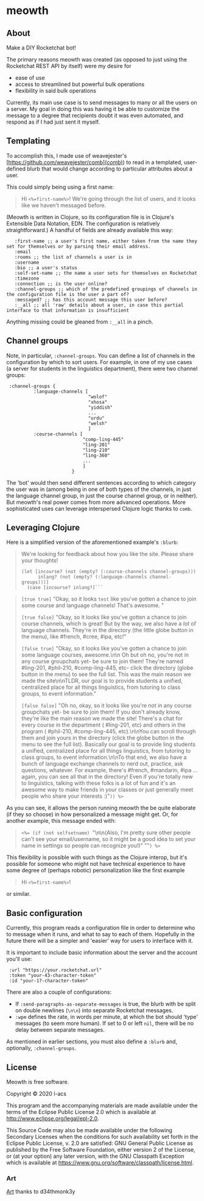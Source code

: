 # meowth

## About

Make a DIY Rocketchat bot!

The primary reasons meowth was created (as opposed to just using the
Rocketchat REST API by itself) were my desire for
  * ease of use
  * access to streamlined but powerful bulk operations
  * flexibility in said bulk operations


Currently, its main use case is to send messages to many or all the
users on a server. My goal in doing this was having it be able to
customize the message to a degree that recipients doubt it was even
automated, and respond as if I had just sent it myself.

## Templating

To accomplish this, I made use of weavejester's
[https://github.com/weavejester/comb](comb)) to read in a templated,
user-defined blurb that would change according to particular
attributes about a user.

This could simply being using a first name:

> Hi `<%=first-name%>`! We're going through the list of users, and it looks like we haven't messaged before.

(Meowth is written in Clojure, so its configuration file is in
Clojure's Extensible Data Notation, EDN. The configuration is
relatively straightforward.) A handful of fields are already available
this way:



```
   :first-name ;; a user's first name, either taken from the name they set for themselves or by parsing their email address.
   :email
   :rooms ;; the list of channels a user is in
   :username
   :bio ;; a user's status
   :self-set-name ;; the name a user sets for themselves on Rocketchat
   :timezone
   :connection ;; is the user online?
   :channel-groups ;; which of the predefined groupings of channels in the configuration file is the user a part of?
   :messaged? ;; has this account message this user before?
   :__all ;; all 'raw' details about a user, in case this partial interface to that information is insufficient

```

Anything missing could be gleaned from `:__all` in a pinch.


## Channel groups
Note, in particular, `:channel-groups`. You can define a list of
channels in the configuration by which to sort users. For example, in
one of my use cases (a server for students in the linguistics
department), there were two channel groups:


```
 :channel-groups {
          :language-channels [
                              "wolof"
                              "xhosa"
                              "yiddish"
							  ...
                              "urdu"
                              "welsh"
							  ]
          :course-channels [
                            "comp-ling-445"
                            "ling-201"
                            "ling-210"
                            "ling-360"
							...
							]
						}
```

The 'bot' would then send different sentences according to which
category the user was in (among being in one of both types of the
channels, in just the language channel group, in just the course
channel group, or in neither). But meowth's real power comes from more
advanced operations. More sophisticated uses can leverage interspersed
Clojure logic thanks to `comb`.


## Leveraging Clojure
Here is a simplified version of the aforementioned example's `:blurb`:

> We're looking for feedback about how you like the site. Please share your thoughts!
>
>
> ```<%=
> (let [incourse? (not (empty? (:course-channels channel-groups)))
>       inlang? (not (empty? (:language-channels channel-groups)))]
>   (case [incourse? inlang?]```

>
> `[true true]` \"Okay, so it looks `test` like you've gotten a chance to join some course and language channels! That's awesome. \"
>
> `[true false]` \"Okay, so it looks like you've gotten a chance to join course channels, which is great! But by the way, we also have a _lot_ of language channels. They're in the directory (the little globe button in the menu), like #french, #cree, #ipa, etc!\"
>
> `[false true]` \"Okay, so it looks like you've gotten a chance to join some language courses, awesome.\n\n Oh but oh no, you're not in any course groupchats yet- be sure to join them! They're named #ling-201, #phil-210, #comp-ling-445, etc- click the directory (globe button in the menu) to see the full list. This was the main reason we made the site\n\nTLDR, our goal is to provide students a unified, centralized place for all things linguistics, from tutoring to class groups, to event information.\"
>
> `[false false]` \"Oh no, okay, so it looks like you're not in any course groupchats yet- be sure to join them! If you don't already know, they're like the main reason we made the site! There's a chat for every course in the department ( #ling-201, etc) and others in the program ( #phil-210, #comp-ling-445, etc).\n\nYou can scroll through them and join yours in the directory (click the globe button in the menu to see the full list). Basically our goal is to provide ling students a unified, centralized place for all things linguistics, from tutoring to class groups, to event information.\n\nTo that end, we also have a bunch of language exchange channels to nerd out, practice, ask questions, whatever. For example, there's #french, #mandarin, #ipa ... again, you can see all that in the directory! Even if you're totally new to linguistics, talking with these folks is a lot of fun and it's an awesome way to make friends in your classes or just generally meet people who share your interests :)\"`)) %>`


As you can see, it allows the person running meowth the be quite
elaborate (if they so choose) in how personalized a message might
get.
Or, for another example, this message ended with:

> `<%= (if (not selfsetname) `\"\n\n(Also, I'm pretty sure other people can't see your email/username, so it might be a good idea to set your name in settings so people can recognize you!)\" \"\"`) %>`


This flexibility is possible with such things as the Clojure interop,
but it's possible for someone who might not have technical experience
to have some degree of (perhaps robotic) personalization like the
first example

> Hi `<%=first-name%>`!

or similar.



## Basic configuration
Currently, this program reads a configuration file in order to
determine who to message when it runs, and what to say to each of
them. Hopefully in the future there will be a simpler and 'easier' way
for users to interface with it.


It is important to include basic information about the server and the account you'll use:

```
 :url "https://your.rocketchat.url"
 :token "your-43-character-token"
 :id "your-17-character-token"
```

There are also a couple of configurations:

  * If `:send-paragraphs-as-separate-messages` is true, the blurb with be split on double newlines (`\n\n`) into separate Rocketchat messages.
  * `:wpm` defines the rate, in words per minute, at which the bot should 'type' messages (to seem more human). If set to 0 or left `nil`, there will be no delay between separate messages.


As mentioned in earlier sections, you must also define a `:blurb` and, optionally, `:channel-groups`.




## License
Meowth is free software.


Copyright © 2020 l-acs


This program and the accompanying materials are made available under the
terms of the Eclipse Public License 2.0 which is available at
http://www.eclipse.org/legal/epl-2.0.

This Source Code may also be made available under the following Secondary
Licenses when the conditions for such availability set forth in the Eclipse
Public License, v. 2.0 are satisfied: GNU General Public License as published by
the Free Software Foundation, either version 2 of the License, or (at your
option) any later version, with the GNU Classpath Exception which is available
at https://www.gnu.org/software/classpath/license.html.

### Art
[Art](https://www.newgrounds.com/art/view/d34thmonk3y/space-cat) thanks to d34thmonk3y
